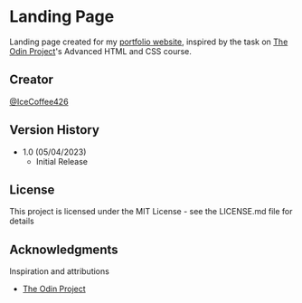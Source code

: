 # Landing Page

Landing page created for my [portfolio website](https://www.mastan.me), inspired by the task on [The Odin Project](https://www.theodinproject.com)'s Advanced HTML and CSS course.

## Creator

[@IceCoffee426](https://github.com/icecoffee426)

## Version History

- 1.0 (05/04/2023)
  - Initial Release

## License

This project is licensed under the MIT License - see the LICENSE.md file for details

## Acknowledgments

Inspiration and attributions

- [The Odin Project](https://www.theodinproject.com)
